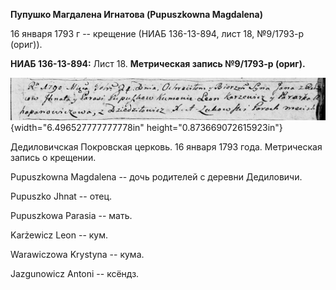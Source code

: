 **Пупушко Магдалена Игнатова (Pupuszkowna Magdalena)**

16 января 1793 г -- крещение (НИАБ 136-13-894, лист 18, №9/1793-р
(ориг)).

**НИАБ 136-13-894:** Лист 18. **Метрическая запись №9/1793-р (ориг).**

![](./media/b3e2a1f482c97a5d4e8ff0f02cf3bd89a778ff0f.png){width="6.496527777777778in"
height="0.873669072615923in"}

Дедиловичская Покровская церковь. 16 января 1793 года. Метрическая
запись о крещении.

Pupuszkowna Magdalena -- дочь родителей с деревни Дедиловичи.

Pupuszko Jhnat -- отец.

Pupuszkowa Parasia -- мать.

Karżewicz Leon -- кум.

Warawiczowa Krystyna -- кума.

Jazgunowicz Antoni -- ксёндз.
